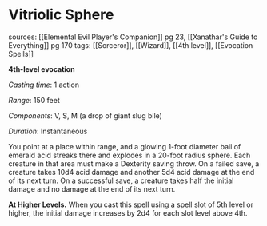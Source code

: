 # Vitriolic Sphere
sources: [[Elemental Evil Player's Companion]] pg 23, [[Xanathar's Guide to Everything]] pg 170
tags: [[Sorceror]], [[Wizard]], [[4th level]], [[Evocation Spells]]

**4th-level evocation**

*Casting time*: 1 action

*Range*: 150 feet

*Components*: V, S, M (a drop of giant slug bile)

*Duration*: Instantaneous

You point at a place within range, and a glowing 1-foot diameter ball of emerald acid streaks there and explodes in a 20-foot radius sphere. Each creature in that area must make a Dexterity saving throw. On a failed save, a creature takes 10d4 acid damage and another 5d4 acid damage at the end of its next turn. On a successful save, a creature takes half the initial damage and no damage at the end of its next turn.

**At Higher Levels.** When you cast this spell using a spell slot of 5th level or higher, the initial damage increases by 2d4 for each slot level above 4th.
